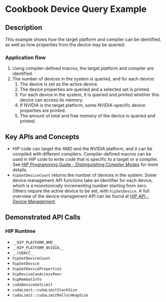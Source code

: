 # Cookbook Device Query Example

## Description
This example shows how the target platform and compiler can be identified, as well as how properties from the device may be queried.

### Application flow 
1. Using compiler-defined macros, the target platform and compiler are identified. 
1. The number of devices in the system is queried, and for each device:
    1. The device is set as the active device.
    1. The device properties are queried and a selected set is printed.
    1. For each device in the system, it is queried and printed whether this device can access its memory.
    1. If NVIDIA is the target platform, some NVIDIA-specific device properties are printed.
    1. The amount of total and free memory of the device is queried and printed.

## Key APIs and Concepts
- HIP code can target the AMD and the NVIDIA platform, and it can be compiled with different compilers. Compiler-defined macros can be used in HIP code to write code that is specific to a target or a compiler. See [HIP Programming Guide - Distinguishing Compiler Modes](https://docs.amd.com/bundle/HIP-Programming-Guide-v5.2/page/Transitioning_from_CUDA_to_HIP.html#d4438e664) for more details.
- `hipGetDeviceCount` returns the number of devices in the system. Some device management API functions take an identifier for each device, which is a monotonically incrementing number starting from zero. Others require the active device to be set, with `hipSetDevice`. A full overview of the device management API can be found at [HIP API - Device Management](https://docs.amd.com/bundle/HIP_API_Guide/page/group___device.html).

## Demonstrated API Calls
### HIP Runtime
- `__HIP_PLATFORM_AMD__`
- `__HIP_PLATFORM_NVIDIA__`
- `__CUDACC__`
- `hipGetDeviceCount`
- `hipSetDevice`
- `hipGetDeviceProperties`
- `hipDeviceCanAccessPeer`
- `hipMemGetInfo`
- `cudaDeviceGetLimit`
- `cudaLimit::cudaLimitStackSize`
- `cudaLimit::cudaLimitMallocHeapSize`
